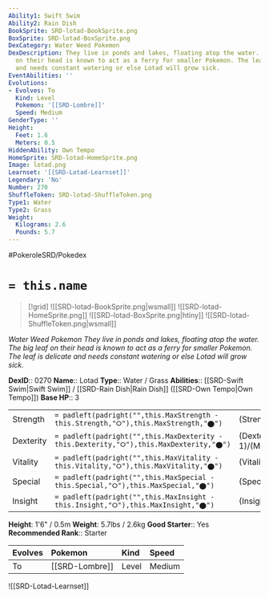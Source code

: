 ```yaml
---
Ability1: Swift Swim
Ability2: Rain Dish
BookSprite: SRD-lotad-BookSprite.png
BoxSprite: SRD-lotad-BoxSprite.png
DexCategory: Water Weed Pokemon
DexDescription: They live in ponds and lakes, floating atop the water. The big leaf
  on their head is known to act as a ferry for smaller Pokemon. The leaf is delicate
  and needs constant watering or else Lotad will grow sick.
EventAbilities: ''
Evolutions:
- Evolves: To
  Kind: Level
  Pokemon: '[[SRD-Lombre]]'
  Speed: Medium
GenderType: ''
Height:
  Feet: 1.6
  Meters: 0.5
HiddenAbility: Own Tempo
HomeSprite: SRD-lotad-HomeSprite.png
Image: lotad.png
Learnset: '[[SRD-Lotad-Learnset]]'
Legendary: 'No'
Number: 270
ShuffleToken: SRD-lotad-ShuffleToken.png
Type1: Water
Type2: Grass
Weight:
  Kilograms: 2.6
  Pounds: 5.7
---
```


#PokeroleSRD/Pokedex

# `= this.name`

> [!grid]
> ![[SRD-lotad-BookSprite.png|wsmall]]
> ![[SRD-lotad-HomeSprite.png]]
> ![[SRD-lotad-BoxSprite.png|htiny]]
> ![[SRD-lotad-ShuffleToken.png|wsmall]]


*Water Weed Pokemon*
*They live in ponds and lakes, floating atop the water. The big leaf on their head is known to act as a ferry for smaller Pokemon. The leaf is delicate and needs constant watering or else Lotad will grow sick.*

**DexID**:: 0270
**Name**:: Lotad
**Type**:: Water / Grass
**Abilities**:: [[SRD-Swift Swim|Swift Swim]] / [[SRD-Rain Dish|Rain Dish]] ([[SRD-Own Tempo|Own Tempo]])
**Base HP**:: 3

|           |                                                                                        |                                          |
| --------- | -------------------------------------------------------------------------------------- | ---------------------------------------- |
| Strength  | `= padleft(padright("",this.MaxStrength - this.Strength,"⭘"),this.MaxStrength,"⬤")`    | (Strength::1)/(MaxStrength::3)   |
| Dexterity | `= padleft(padright("",this.MaxDexterity - this.Dexterity,"⭘"),this.MaxDexterity,"⬤")` | (Dexterity:: 1)/(MaxDexterity::3) |
| Vitality  | `= padleft(padright("",this.MaxVitality - this.Vitality,"⭘"),this.MaxVitality,"⬤")`    | (Vitality::1)/(MaxVitality::3)   |
| Special   | `= padleft(padright("",this.MaxSpecial - this.Special,"⭘"),this.MaxSpecial,"⬤")`       | (Special::1)/(MaxSpecial::3)     |
| Insight   | `= padleft(padright("",this.MaxInsight - this.Insight,"⭘"),this.MaxInsight,"⬤")`       | (Insight::2)/(MaxInsight::4)     |

**Height**: 1'6" / 0.5m
**Weight**: 5.7lbs / 2.6kg
**Good Starter**:: Yes
**Recommended Rank**:: Starter

| Evolves   | Pokemon        | Kind   | Speed   |
|:----------|:---------------|:-------|:--------|
| To        | [[SRD-Lombre]] | Level  | Medium  |

![[SRD-Lotad-Learnset]]